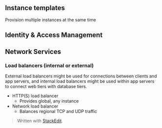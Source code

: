 



## Instance templates

Provision multiple instances at the same time

## Identity & Access Management


## Network Services

### Load balancers (internal or external)

External load balancers might be used for connections between clients and app servers, and internal load balancers might be used within app servers to connect web tiers with database tiers.

- HTTP(S) load balancer
	- Provides global, any instance
- Network load balancer
	- Balances regional TCP and UDP traffic


> Written with [StackEdit](https://stackedit.io/).
<!--stackedit_data:
eyJoaXN0b3J5IjpbNzk1NTQ3NDQ0LC04NTE1MTM2NDksNzQ1Mz
k4NjgwXX0=
-->